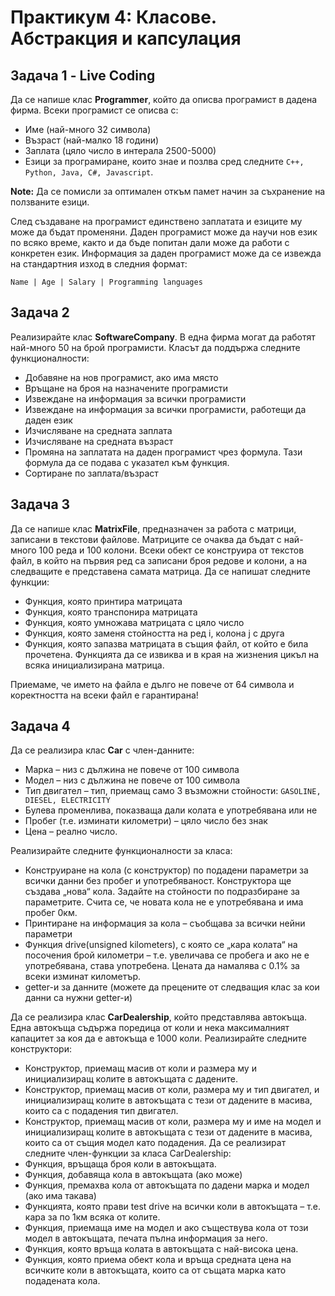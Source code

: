 # Практикум 4: Класове. Абстракция и капсулация

## Задача 1 - Live Coding ## 
Да се напише клас **Programmer**, който да описва програмист в дадена фирма. Всеки програмист се описва с:
- Име (най-много 32 символа)
- Възраст (най-малко 18 години)
- Заплата (цяло число в интерала 2500-5000)
- Езици за програмиране, които знае и позлва сред следните ```C++, Python, Java, C#, Javascript```. 

**Note:** Да се помисли за оптимален откъм памет начин за съхранение на ползваните езици. 

След създаване на програмист единствено заплатата и езиците му може да бъдат променяни. Даден програмист може да научи нов език по всяко време, както и да бъде попитан дали може да работи с конкретен език. Информация за даден програмист може да се извежда на стандартния изход в следния формат:

```Name | Age | Salary | Programming languages```

## Задача 2 ##
Реализирайте клас **SoftwareCompany**. В една фирма могат да работят най-много 50 на брой програмисти. Класът да поддържа следните функционалности:
- Добавяне на нов програмист, ако има място
- Връщане на броя на назначените програмисти
- Извеждане на информация за всички програмисти
- Извеждане на информация за всички програмисти, работещи да даден език
- Изчисляване на средната заплата
- Изчисляване на средната възраст
- Промяна на заплатата на даден програмист чрез формула. Тази формула да се подава с указател към функция.
- Сортиране по заплата/възраст

## Задача 3 ##
Да се напише клас **MatrixFile**, предназначен за работа с матрици, записани в текстови файлове. Матриците се очаква да бъдат с най-много 100 реда и 100 колони. Всеки обект се конструира от текстов файл, в който на първия ред са записани броя редове и колони, а на следващите е представена самата матрица. Да се напишат следните функции:
- Функция, която принтира матрицата
- Функция, която транспонира матрицата
- Функция, която умножава матрицата с цяло число
- Функция, която заменя стойността на ред i, колона j с друга
- Функция, която запазва матрицата в същия файл, от който е била прочетена. Функцията да се извиква и в края на жизнения цикъл на всяка инициализирана матрица.

Приемаме, че името на файла е дълго не повече от 64 символа и коректността на всеки файл е гарантирана!

## Задача 4 ##
Да се реализира клас **Car** с член-данните:
- Марка – низ с дължина не повече от 100 символа
- Модел – низ с дължина не повече от 100 символа
- Тип двигател – тип, приемащ само 3 възможни стойности: ```GASOLINE, DIESEL,
ELECTRICITY```
- Булева променлива, показваща дали колата е употребявана или не
- Пробег (т.е. изминати километри) – цяло число без знак
- Цена – реално число.

Реализирайте следните функционалности за класа:
- Конструиране на кола (с конструктор) по подадени параметри за всички данни без
пробег и употребяваност. Конструктора ще създава „нова“ кола. Задайте на стойности
по подразбиране за параметрите. Счита се, че новата кола не е употребявана и има
пробег 0км.
- Принтиране на информация за кола – съобщава за всички нейни параметри
- Функция drive(unsigned kilometers), с която се „кара колата“ на посочения брой
километри – т.е. увеличава се пробега и ако не е употребявана, става употребена.
Цената да намалява с 0.1% за всеки изминат километър.
- getter-и за данните (можете да прецените от следващия клас за кои данни са
нужни getter-и)

Да се реализира клас **CarDealership**, който представлява автокъща. Една автокъща
съдържа поредица от коли и нека максималният капацитет за коя да е автокъща е
1000 коли.
Реализирайте следните конструктори:
- Конструктор, приемащ масив от коли и размера му и инициализиращ колите в
автокъщата с дадените.
- Конструктор, приемащ масив от коли, размера му и тип двигател, и инициализиращ
колите в автокъщата с тези от дадените в масива, които са с подадения тип двигател.
- Конструктор, приемащ масив от коли, размера му и име на модел и инициализиращ
колите в автокъщата с тези от дадените в масива, които са от същия модел като
подадения.
Да се реализират следните член-функции за класа CarDealership:
- Функция, връщаща броя коли в автокъщата.
- Функция, добавяща кола в автокъщата (ако може)
- Функция, премахва кола от автокъщата по дадени марка и модел (ако има такава)
- Функцията, която прави test drive на всички коли в автокъщата – т.е. кара за по 1км
всяка от колите.
- Функция, приемаща име на модел и ако съществува кола от този модел в
автокъщата, печата пълна информация за него.
- Функция, която връща колата в автокъщата с най-висока цена.
- Функция, която приема обект кола и връща средната цена на всичките коли в
автокъщата, които са от същата марка като подадената кола.
